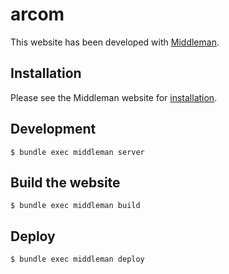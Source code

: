 # arcom

This website has been developed with [Middleman](https://middlemanapp.com).

## Installation

Please see the Middleman website for [installation](https://middlemanapp.com/basics/install/).

## Development

    $ bundle exec middleman server

## Build the website

    $ bundle exec middleman build

## Deploy

    $ bundle exec middleman deploy
